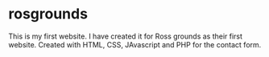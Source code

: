 # rosgrounds
This is my first website. I have created it for Ross grounds as their first website. 
Created with HTML, CSS, JAvascript and PHP for the contact form. 
